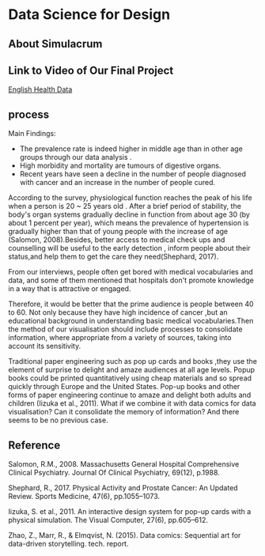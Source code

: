 # Data Science for Design
## About Simulacrum

## Link to Video of Our Final Project
[English Health Data](https://vimeo.com/377349942)
## process
Main Findings:

- The prevalence rate is indeed higher in middle age than in other age groups
through our data analysis .
- High morbidity and mortality are tumours of digestive organs.
- Recent years have seen a decline in the number of people diagnosed with cancer and an increase in the number of people cured.

According to the survey, physiological function reaches the peak of his life when a person is 20 ~ 25 years old . After a brief period of stability, the body's organ systems gradually decline in function from about age 30 (by about 1 percent per year), which means the prevalence of hypertension is gradually higher than that of young people with the increase of age (Salomon, 2008).Besides, better access to medical check ups and counselling will be useful to  the early detection , inform people about their status,and help them to get the care they need(Shephard, 2017).

From our interviews, people often get bored with medical vocabularies and data, and some of them mentioned that hospitals don't promote knowledge in a way that is attractive or engaged.

Therefore, it would be better that the prime audience is people between 40 to 60. Not only because they have high incidence of cancer ,but an educational background in understanding basic medical vocabularies.Then the method of our visualisation should include processes to consolidate information, where appropriate from a variety of sources, taking into account its sensitivity.

Traditional paper engineering such as pop up cards and books ,they use the element of surprise to delight and amaze audiences at all age levels. Popup books could be printed quantitatively using cheap materials and so spread quickly through Europe and the United States. Pop-up books and other forms of paper engineering continue to amaze and delight both adults and children (Iizuka et al., 2011). What if we combine it with data comics for data visualisation? Can it consolidate the memory of information?  And there seems to be no previous case.
## Reference
Salomon, R.M., 2008. Massachusetts General Hospital Comprehensive Clinical Psychiatry. Journal Of Clinical Psychiatry, 69(12), p.1988.

Shephard, R., 2017. Physical Activity and Prostate Cancer: An Updated Review. Sports Medicine, 47(6), pp.1055–1073.

Iizuka, S. et al., 2011. An interactive design system for pop-up cards with a physical simulation. The Visual Computer, 27(6), pp.605–612.

Zhao, Z., Marr, R., & Elmqvist, N. (2015). Data comics: Sequential art for data-driven storytelling. tech. report.
